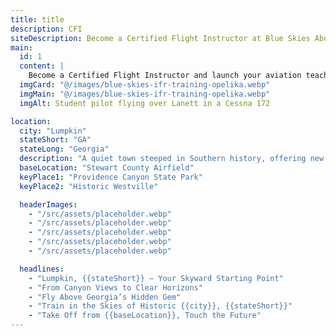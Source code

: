 ```yaml
---
title: title
description: CFI
siteDescription: Become a Certified Flight Instructor at Blue Skies Above in Lanett, Alabama. Build flight hours, inspire new pilots, and advance your aviation career with expert training. Enroll today!
main:
  id: 1
  content: |
    Become a Certified Flight Instructor and launch your aviation teaching career at Blue Skies Above in Lanett, Alabama - training the next generation of pilots.
  imgCard: "@/images/blue-skies-ifr-training-opelika.webp"
  imgMain: "@/images/blue-skies-ifr-training-opelika.webp"
  imgAlt: Student pilot flying over Lanett in a Cessna 172

location:
  city: "Lumpkin"
  stateShort: "GA"
  stateLong: "Georgia"
  description: "A quiet town steeped in Southern history, offering new pilots the freedom of open airspace and clear flying days."
  baseLocation: "Stewart County Airfield"
  keyPlace1: "Providence Canyon State Park"
  keyPlace2: "Historic Westville"

  headerImages:
    - "/src/assets/placeholder.webp"
    - "/src/assets/placeholder.webp"
    - "/src/assets/placeholder.webp"
    - "/src/assets/placeholder.webp"
    - "/src/assets/placeholder.webp"

  headlines:
    - "Lumpkin, {{stateShort}} – Your Skyward Starting Point"
    - "From Canyon Views to Clear Horizons"
    - "Fly Above Georgia’s Hidden Gem"
    - "Train in the Skies of Historic {{city}}, {{stateShort}}"
    - "Take Off from {{baseLocation}}, Touch the Future"
---
```

